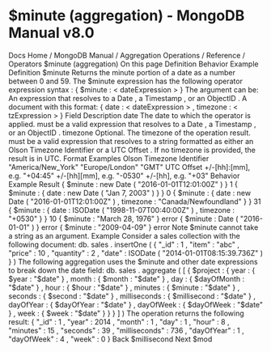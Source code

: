 # $minute (aggregation) - MongoDB Manual v8.0


Docs Home / MongoDB Manual / Aggregation Operations / Reference / Operators $minute (aggregation) On this page Definition Behavior Example Definition $minute Returns the minute portion of a date as a number between 0 and 59. The $minute expression has the following operator expression syntax : { $minute : < dateExpression > } The argument can be: An expression that resolves to a Date , a Timestamp , or an ObjectID . A document with this format: { date : < dateExpression > , timezone : < tzExpression > } Field Description date The date to which the operator is applied. <dateExpression> must be a valid expression that resolves to a Date , a Timestamp ,
or an ObjectID . timezone Optional. The timezone of the operation result. <tzExpression> must be a valid expression that resolves to a string formatted as either
an Olson Timezone Identifier or a UTC Offset .
If no timezone is provided, the result is in UTC. Format Examples Olson Timezone Identifier "America/New_York" "Europe/London" "GMT" UTC Offset +/-[hh]:[mm], e.g. "+04:45" +/-[hh][mm], e.g. "-0530" +/-[hh], e.g. "+03" Behavior Example Result { $minute : new Date ( "2016-01-01T12:01:00Z" ) } 1 { $minute : { date : new Date ( "Jan 7, 2003" ) } } 0 { $minute : { date : new Date ( "2016-01-01T12:01:00Z" ) , timezone : "Canada/Newfoundland" } } 31 { $minute : { date : ISODate ( "1998-11-07T00:40:00Z" ) , timezone : "+0530" } } 10 { $minute : "March 28, 1976" } error { $minute : Date ( "2016-01-01" ) } error { $minute : "2009-04-09" } error Note $minute cannot take a string as an argument. Example Consider a sales collection with the following document: db. sales . insertOne ( { "_id" : 1 , "item" : "abc" , "price" : 10 , "quantity" : 2 , "date" : ISODate ( "2014-01-01T08:15:39.736Z" ) } ) The following aggregation uses the $minute and other date
expressions to break down the date field: db. sales . aggregate ( [ { $project : { year : { $year : "$date" } , month : { $month : "$date" } , day : { $dayOfMonth : "$date" } , hour : { $hour : "$date" } , minutes : { $minute : "$date" } , seconds : { $second : "$date" } , milliseconds : { $millisecond : "$date" } , dayOfYear : { $dayOfYear : "$date" } , dayOfWeek : { $dayOfWeek : "$date" } , week : { $week : "$date" } } } ] ) The operation returns the following result: { "_id" : 1 , "year" : 2014 , "month" : 1 , "day" : 1 , "hour" : 8 , "minutes" : 15 , "seconds" : 39 , "milliseconds" : 736 , "dayOfYear" : 1 , "dayOfWeek" : 4 , "week" : 0 } Back $millisecond Next $mod
